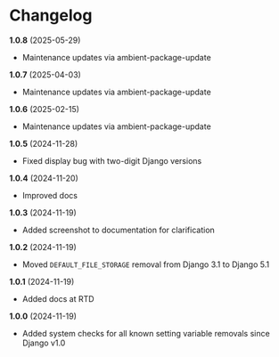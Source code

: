 # Changelog

**1.0.8** (2025-05-29)
  * Maintenance updates via ambient-package-update

**1.0.7** (2025-04-03)
  * Maintenance updates via ambient-package-update

**1.0.6** (2025-02-15)
  * Maintenance updates via ambient-package-update

**1.0.5** (2024-11-28)
   * Fixed display bug with two-digit Django versions

**1.0.4** (2024-11-20)
   * Improved docs

**1.0.3** (2024-11-19)
   * Added screenshot to documentation for clarification

**1.0.2** (2024-11-19)
   * Moved `DEFAULT_FILE_STORAGE` removal from Django 3.1 to Django 5.1

**1.0.1** (2024-11-19)
   * Added docs at RTD

**1.0.0** (2024-11-19)
   * Added system checks for all known setting variable removals since Django v1.0
